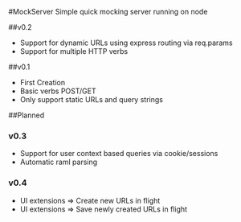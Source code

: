 #MockServer
Simple quick mocking server running on node

##v0.2
- Support for dynamic URLs using express routing via req.params
- Support for multiple HTTP verbs

##v0.1
- First Creation
- Basic verbs POST/GET
- Only support static URLs and query strings


##Planned

### v0.3
- Support for user context based queries via cookie/sessions
- Automatic raml parsing
### v0.4
- UI extensions => Create new URLs in flight
- UI extensions => Save newly created URLs in flight
